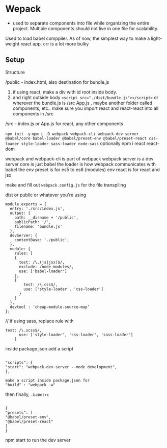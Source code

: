 # Wepack

- used to separate components into file while organizing the entire project. Multiple components should not live in one file for scalability.

Used to load babel comppiler. As of now, the simplest way to make a light-weight react app. crr is a lot more bulky

## Setup

Structure

/public - index.html, also destination for bundle.js

1. if using react, make a div with id root inside body.
2. and right outside body `<script src="./dist/bundle.js"></script>` or wherever the bundle.js is
   /src App.js , maybe another folder called components, etc..
   make sure you import react and react-react into all components in /src

/src - index.js or App.js for react, any other components

`npm init -y`
`npm i -D webpack webpack-cli webpack-dev-server @babel/core babel-loader @babel/preset-env @babel/preset-react css-loader style-loader sass-loader node-sass`
optionally npm i react react-dom

webpack and webpack-cli is part of webpack
webpack server is a dev server
core is just babel
the loader is how webpack communicates with babel
the env preset is for es5 to es6 (modules)
env react is for react and jsx

make and fill out `webpack.config.js` for the file transpiling

dist or public or whatever you're using

```
module.exports = {
  entry: './src/index.js',
  output: {
    path: __dirname + '/public',
    publicPath: '/',
    filename: 'bundle.js'
  },
  devServer: {
    contentBase: './public',
  },
  module: {
    rules: [
    {
      test: /\.(js|jsx)$/,
      exclude: /node_modules/,
      use: ['babel-loader']
    },
    {
        test: /\.css$/,
        use: ['style-loader', 'css-loader']
      }
    ]
  },
  devtool : ‘cheap-module-source-map’
};
```

// if using sass, replace rule with

```{
test: /\.scss$/,
      use: ['style-loader', 'css-loader', 'sass-loader']
    }
```

inside package.json add a script

```

"scripts": {
"start": "webpack-dev-server --mode development",
},

make a script inside package.json for
"build" : "webpack -w"

```

then finally, `.babelrc`

```

{
"presets": [
"@babel/preset-env",
"@babel/preset-react"
]
}

```

npm start to run the dev server
